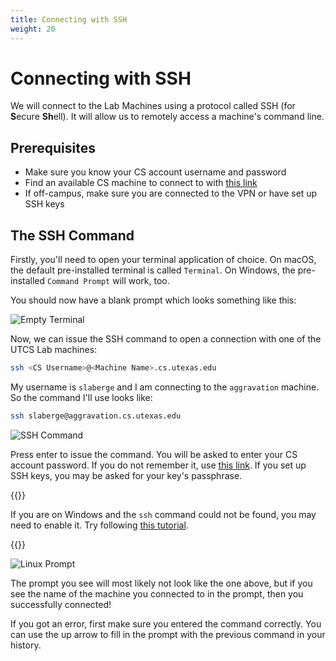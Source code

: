 ```yaml
---
title: Connecting with SSH
weight: 20
---
```


# Connecting with SSH

We will connect to the Lab Machines using a protocol called
SSH (for **S**ecure **Sh**ell). It will allow us to remotely
access a machine's command line.

## Prerequisites

* Make sure you know your CS account username and password
* Find an available CS machine to connect to with [this link](https://apps.cs.utexas.edu/unixlabstatus/)
* If off-campus, make sure you are connected to the VPN or have set up SSH keys

## The SSH Command

Firstly, you'll need to open your terminal application of
choice. On macOS, the default pre-installed terminal is called 
`Terminal`. On Windows, the pre-installed `Command Prompt`
will work, too.

You should now have a blank prompt which looks something like
this:

![Empty Terminal](/~slaberge/ssh_images/Terminal0.png)

Now, we can issue the SSH command to open a connection with
one of the UTCS Lab machines:

```bash
ssh <CS Username>@<Machine Name>.cs.utexas.edu
```

My username is `slaberge` and I am connecting to the
`aggravation` machine. So the command I'll use looks like:

```bash
ssh slaberge@aggravation.cs.utexas.edu
```

![SSH Command](/~slaberge/ssh_images/Terminal1.png)

Press enter to issue the command. You will be asked to enter
your CS account password. If you do not remember it, use 
[this link](https://www.cs.utexas.edu/faq/68688). If you set
up SSH keys, you may be asked for your key's passphrase.

{{<hint>}}

If you are on Windows and the `ssh` command could not be found,
you may need to enable it. Try following 
[this tutorial](https://ittutorials.net/microsoft/windows-10/enable-ssh-windows-10-command-prompt/).

{{</hint>}}

![Linux Prompt](/~slaberge/ssh_images/Terminal2.png)

The prompt you see will most likely not look like the one above, but if you see the name of the machine you connected to in the prompt, then you successfully connected!

If you got an error, first make sure you entered the command correctly.
You can use the up arrow to fill in the prompt with the previous command in your history.